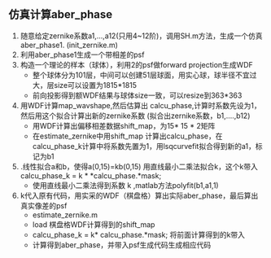 ## 仿真计算aber_phase

1. 随意给定zernike系数a1,...,a12(只用4~12阶)，调用SH.m方法，生成一个仿真aber_phase1. (init_zernike.m)
2. 利用aber_phase1生成一个带相差的psf
3. 构造一个理论的样本（球体），利用2的psf做forward projection生成WDF
   - 整个球体分为101层，中间可以创建51层球面，用实心球，球半径不宜过大，层size可以设置为1815*1815
   - 前向投影得到额WDF结果与球体size一致，可以resize到363*363
4. 用WDF计算map_wavshape,然后估算出 calcu_phase,计算时系数先设为1，然后用这个拟合计算出新的zernike系数 (拟合出zernike系数，b1,....,b12)
   - 用WDF计算出偏移相差数据shift_map，为15\* 15 \* 2矩阵
   - 在estimate_zernike中用shift_map 计算出calcu_phase，在calcu_phase_k计算中将系数先置为1，用lsqcurvefit拟合得到新的a1，标记为b1
5. .线性拟合a和b，使得a(0,15)=kb(0,15)  用直线最小二乘法拟合k，这个k带入calcu_phase_k =  k \* *calcu_phase\.\*mask; 
   - 使用直线最小二乘法得到系数 k ,matlab方法polyfit(b1,a1,1)
6. k代入原有代码，用实采的WDF（棋盘格）算出实际aber_phase，最后算出真实像差的psf
   - estimate_zernike.m
   - load 棋盘格WDF计算得到的shift_map
   - calcu_phase_k = k\* calcu_phase\.\*mask; 将前面计算得到的k带入
   - 计算得到aber_phase，并带入psf生成代码生成相应代码
